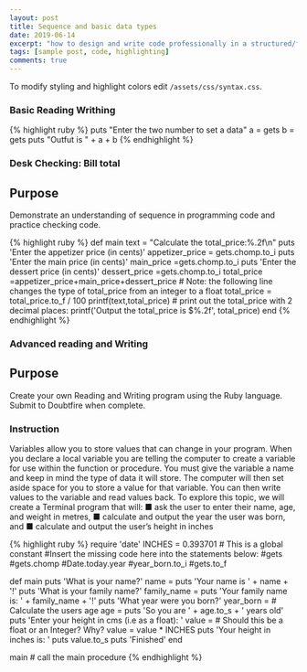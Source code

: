 ```yaml
---
layout: post
title: Sequence and basic data types
date: 2019-06-14
excerpt: "how to design and write code professionally in a structured/functional framework."
tags: [sample post, code, highlighting]
comments: true
---
```




To modify styling and highlight colors edit `/assets/css/syntax.css`.

### Basic Reading Writhing
{% highlight ruby %}
puts "Enter the two number to set a data"
a = gets
b = gets
puts "Outfut is " + a + b
{% endhighlight %}



### Desk Checking: Bill total 
## Purpose
Demonstrate an understanding of sequence in programming code and practice checking code.

{% highlight ruby %}
def main
	text = "Calculate the total_price:%.2f\n"
	puts 'Enter the appetizer price (in cents)'
	appetizer_price = gets.chomp.to_i
	puts 'Enter the main price (in cents)'
	  main_price =gets.chomp.to_i
	puts 'Enter the dessert price (in cents)'
	 dessert_price =gets.chomp.to_i
	 total_price =appetizer_price+main_price+dessert_price
	# Note: the following line changes the type of total_price from an integer to a float
	total_price = total_price.to_f / 100
	printf(text,total_price)
	# print out the total_price with 2 decimal places:
	printf('Output the total_price is $%.2f', total_price)
end
{% endhighlight %}






### Advanced reading and Writing
## Purpose
Create your own Reading and Writing program using the Ruby language. Submit to
Doubtfire when complete.

### Instruction
 Variables allow you to store values that can change in your program. When you declare a local
variable you are telling the computer to create a variable for use within the function or procedure.
You must give the variable a name and keep in mind the type of data it will store. The computer
will then set aside space for you to store a value for that variable. You can then write values to
the variable and read values back.
To explore this topic, we will create a Terminal program that will:
■ ask the user to enter their name, age, and weight in metres,
■ calculate and output the year the user was born, and
■ calculate and output the user’s height in inches

{% highlight ruby %}
require 'date'
INCHES = 0.393701  # This is a global constant
#Insert the missing code here into the statements below:
#gets
#gets.chomp
#Date.today.year
#year_born.to_i
#gets.to_f

def main
	puts 'What is your name?'
	name =
	puts 'Your name is ' + name + '!'
	puts 'What is your family name?'
	family_name =
	puts 'Your family name is: ' + family_name + '!'
	puts 'What year were you born?'
	year_born =
	# Calculate the users age
	age =
	puts 'So you are ' + age.to_s + ' years old'
	puts 'Enter your height in cms (i.e as a float): '
	value =  # Should this be a float or an Integer? Why?
	value = value * INCHES
	puts 'Your height in inches is: '
	puts value.to_s
	puts 'Finished'
end

main  # call the main procedure
{% endhighlight %}



